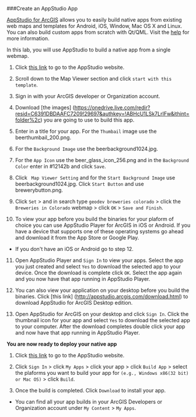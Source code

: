 ###Create an AppStudio App

[AppStudio for ArcGIS](http://www.esri.com/landing-pages/appstudio) allows you to easily build native apps from existing web maps and templates for Android, iOS, Window, Mac OS X and Linux. You can also build custom apps from scratch with Qt/QML. Visit the [help](http://doc.arcgis.com/en/appstudio/) for more information.

In this lab, you will use AppStudio to build a native app from a single webmap.


1. Click [this link](https://appstudio.arcgis.com/create.html) to go to the AppStudio website. 

2. Scroll down to the Map Viewer section and click `start with this template`. 

3. Sign in with your ArcGIS developer or Organization account.

4. Download [the images] (https://onedrive.live.com/redir?resid=C6391DBDAAFC7209!29697&authkey=!ABHcU1LSk7LrIFw&ithint=folder%2c) you are going to use to build this app.

5. Enter in a title for your app. For the `Thumbail` image use the beerthumbail_200.png.

6. For the `Background Image` use the beerbackground1024.jpg.

7. For the `App Icon` use the beer_glass_icon_256.png and in the `Background Color` enter in #12142b and click `Save`. 

8. Click ` Map Viewer Setting` and for the `Start Background Image` use beerbackground1024.jpg. Click `Start Button` and use brewerybutton.png. 

9. Click `Set` > and in search type `geodev breweries colorado` > click the `Breweries in Colorado` webmap > click `OK` > `Save and Finish`.

10. To view your app before you build the binaries for your plaform of choice you can use AppStudio Player for ArcGIS in iOS or Android. If you have a device that supports one of these operating systems go ahead and download it from the App Store or Google Play.

 * If you don't have an iOS or Android go to step 12.

11. Open AppStudio Player and `Sign In` to view your apps. Select the app you just created and select `Yes` to download the selected app to your device. Once the download is complete click `OK`. Select the app again and you now have that app running in AppStudio Player.  

12. You can also view your application on your desktop before you build the binaries. Click [this link] (http://appstudio.arcgis.com/download.html) to download AppStudio for ArcGIS Desktop edition.

13. Open AppStudio for ArcGIS on your desktop and click `Sign In`. Click the thumbnail icon for your app and select `Yes` to download the selected app to your computer. After the download completes double click your app and now have that app running in AppStudio Player. 

__You are now ready to deploy your native app__ 


1. Click [this link](https://appstudio.arcgis.com/) to go to the AppStudio website. 

2. Click `Sign In` > click `My Apps` > click your app > click `Build App` > select the plaforms you want to build your app for `(e.g., Windows x86(32 bit) or Mac OS)` > click `Build`.

3. Once the build is completed. Click `Download` to install your app.

* You can find all your app builds in your ArcGIS Developers or Organization account under `My Content` > `My Apps`.
